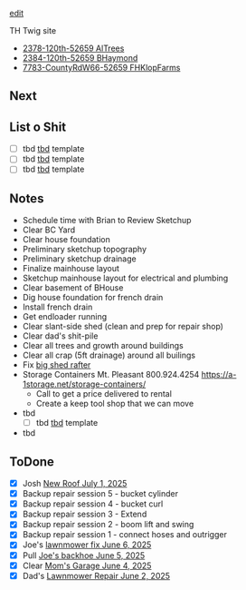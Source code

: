 [edit](https://github.com/2cld/th-twig/edit/main/README.md)

TH Twig site

- [2378-120th-52659 AlTrees](./2378-120th-52659/)
- [2384-120th-52659 BHaymond](./2384-120th-52659/)
- [7783-CountyRdW66-52659 FHKlopFarms](./7783-CountyRdW66-52659/)

## Next
## List o Shit
- [ ] tbd [tbd](tbd) template
- [ ] tbd [tbd](tbd) template
- [ ] tbd [tbd](tbd) template

## Notes
- Schedule time with Brian to Review Sketchup
- Clear BC Yard
- Clear house foundation
- Preliminary sketchup topography
- Preliminary sketchup drainage
- Finalize mainhouse layout
- Sketchup mainhouse layout for electrical and plumbing
- Clear basement of BHouse
- Dig house foundation for french drain
- Install french drain
- Get endloader running
- Clear slant-side shed (clean and prep for repair shop)
- Clear dad's shit-pile
- Clear all trees and growth around buildings
- Clear all crap (5ft drainage) around all builings
- Fix [big shed rafter](https://photos.app.goo.gl/cw1rJL8CHKJTm2VM6)
- Storage Containers Mt. Pleasant 800.924.4254 https://a-1storage.net/storage-containers/
  - Call to get a price delivered to rental
  - Create a keep tool shop that we can move
- tbd
  - [ ] tbd [tbd](tbd) template
- tbd

## ToDone


- [x] Josh [New Roof July 1, 2025](https://photos.app.goo.gl/4w2hiHXZnCpfAy3UA)
- [x] Backup repair session 5 - bucket cylinder
- [x] Backup repair session 4 - bucket curl
- [x] Backup repair session 3 - Extend
- [x] Backup repair session 2 - boom lift and swing
- [x] Backup repair session 1 - connect hoses and outrigger
- [x] Joe's [lawnmower fix June 6, 2025](https://photos.app.goo.gl/zJ599om23dCWtJyk6)
- [x] Pull [Joe's backhoe June 5, 2025](https://photos.app.goo.gl/XENkmcmgCXXpsjrt5)
- [x] Clear [Mom's Garage June 4, 2025](https://photos.app.goo.gl/Zb8i63WQVCUp8CqF9)
- [x] Dad's [Lawnmower Repair June 2, 2025](https://photos.app.goo.gl/sy4z67iq5d6UmsAC6)
